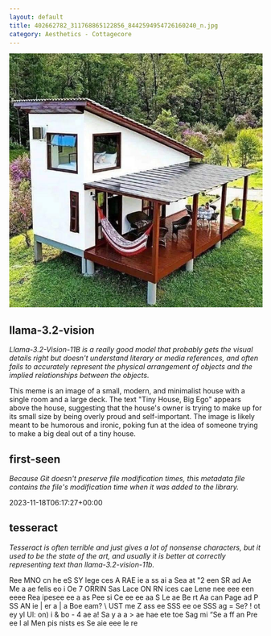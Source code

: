 ```yaml
---
layout: default
title: 402662782_311768865122856_8442594954726160240_n.jpg
category: Aesthetics - Cottagecore
---
```


<div markdown="0"><a href="402662782_311768865122856_8442594954726160240_n.jpg"><img class="photo" src="402662782_311768865122856_8442594954726160240_n.jpg" /></a>

<h2>llama-3.2-vision</h2>
<p><i>Llama-3.2-Vision-11B is a really good model that probably gets the visual details right but doesn't understand literary or media references, and often fails to accurately represent the physical arrangement of objects and the implied relationships between the objects.</i></p>
<p>This meme is an image of a small, modern, and minimalist house with a single room and a large deck. The text &quot;Tiny House, Big Ego&quot; appears above the house, suggesting that the house&#x27;s owner is trying to make up for its small size by being overly proud and self-important. The image is likely meant to be humorous and ironic, poking fun at the idea of someone trying to make a big deal out of a tiny house.</p>

<h2>first-seen</h2>
<p><i>Because Git doesn't preserve file modification times, this metadata file contains the file's modification time when it was added to the library.</i></p>
<p>2023-11-18T06:17:27+00:00</p>

<h2>tesseract</h2>
<p><i>Tesseract is often terrible and just gives a lot of nonsense characters, but it used to be the state of the art, and usually it is better at correctly representing text than llama-3.2-vision-11b.</i></p>
<p>Ree MNO cn he eS SY lege ces A RAE ie a ss ai a Sea at &quot;2 een SR ad Ae Me a ae felis eo i Oe 7 ORRIN Sas Lace ON RN ices cae Lene nee eee een eeee Rea ipesee ee a as Pee si Ce ee ee aa S Le ae Be rt Aa can Page ad P SS AN ie | er a | a Boe eam? \ UST me Z ass ee SSS ee oe SSS ag = Se? ! ot ey yl Ul: on) i &amp; bo - 4 ae a! Sa y a a &gt; ae hae ete toe Sag mi “Se a ff an Pre ee I al Men pis nists es Se aie eee le re</p>

</div>

